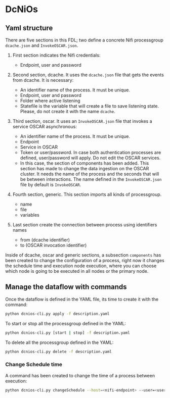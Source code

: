 # DcNiOs

## Yaml structure

There are five sections in this FDL; two define a concrete Nifi processgroup `dcache.json` and `InvokeOSCAR.json`.

1. First section indicates the Nifi credentials:
    - Endpoint, user and password

2. Second section, dcache. It uses the `dcache.json` file that gets the events from dcache. It is necessary:
    - An identifier name of the process. It must be unique.
    - Endpoint, user and password
    - Folder where active listening
    - Statefile is the variable that will create a file to save listening state. Please, do not create it with the name `dcache`.

3. Third section, oscar. It uses an `InvokeOSCAR.json` file that invokes a service OSCAR asynchronous:
    - An identifier name of the process. It must be unique.
    - Endpoint
    - Service in OSCAR
    - Token or user/password. In case both authentication processes are defined, user/password will apply. Do not edit the OSCAR services.
    - In this case, the section of components has been added. This section has made to change the data ingestion on the OSCAR cluster. It needs the name of the process and the seconds that will be between interactions. The name defined in the `InvokeOSCAR.json` file by default is `InvokeOSCAR`.

4. Fourth section, generic. This section imports all kinds of processgroup.
    - name
    - file
    - variables

5. Last section create the connection between process using identifiers names
    - from (dcache identifier)
    - to (OSCAR invocation identifier)

Inside of dcache, oscar and generic sections, a subsection `components` has been created to change the configuration of a process, right now it changes the schedule time and execution node execution, where you can choose which node is going to be executed in all nodes or the primary node.

## Manage the dataflow with commands

Once the dataflow is defined in the YAML file, its time to create it with the command:

``` bash
python dcnios-cli.py apply -f description.yaml
```

To start or stop all the processgroup defined in the YAML:

``` bash
python dcnios-cli.py [start | stop] -f description.yaml
```

To delete all the processgroup defined in the YAML:

``` bash
python dcnios-cli.py delete -f description.yaml
```

### Change Schedule time

A command has been created to change the time of a process between execution:

``` bash
python dcnios-cli.py changeSchedule --host=<nifi-endpoint> --user=<user> --password=<pass> --processGroup=invoke --component=InvokeOSCAR --seconds=10
```
